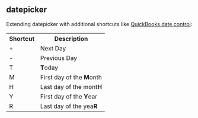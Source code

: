 datepicker
----------

Extending datepicker with additional shortcuts like [QuickBooks date control](http://support.quickbooks.intuit.com/support/pages/inproducthelp/core/qb2k8/contentpackage/core/miscellaneous/info_keyboard_shortcuts_dates.html):

<table>
	<tr>
		<th>Shortcut</th>
		<th>Description</th>
	</tr>
	<tr>
		<td>+</td>
		<td>Next Day</td>
	</tr>
	<tr>
		<td>-</td>
		<td>Previous Day</td>
	</tr>
	<tr>
		<td>T</td>
		<td><b>T</b>oday</td>
	</tr>
	<tr>
		<td>M</td>
		<td>First day of the <b>M</b>onth</td>
	</tr>
	<tr>
		<td>H</td>
		<td>Last day of the mont<b>H</b></td>
	</tr>
	<tr>
		<td>Y</td>
		<td>First day of the <b>Y</b>ear</td>
	</tr>
	<tr>
		<td>R</td>
		<td>Last day of the yea<b>R</b></td>
	</tr>
</table>


